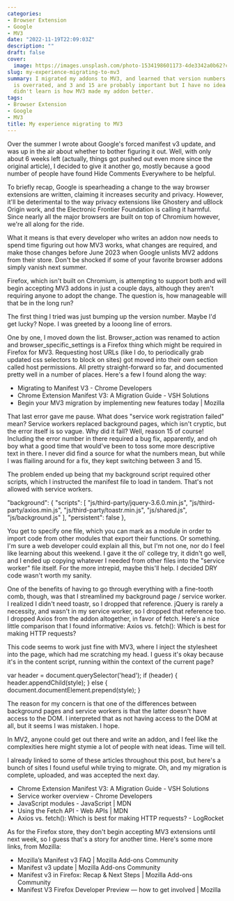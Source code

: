 ```yaml
---
categories:
- Browser Extension
- Google
- MV3
date: "2022-11-19T22:09:03Z"
description: ""
draft: false
cover:
  image: https://images.unsplash.com/photo-1534198601173-4de3342a0b62?crop=entropy&cs=tinysrgb&fit=max&fm=jpg&ixid=MnwxMTc3M3wwfDF8c2VhcmNofDN8fG1vbmFyY2glMjBidXR0ZXJmbHl8ZW58MHx8fHwxNjY4ODkyMzkz&ixlib=rb-4.0.3&q=80&w=2000
slug: my-experience-migrating-to-mv3
summary: I migrated my addons to MV3, and learned that version numbers increase, DRY
  is overrated, and 3 and 15 are probably important but I have no idea why. What I
  didn't learn is how MV3 made my addon better.
tags:
- Browser Extension
- Google
- MV3
title: My experience migrating to MV3
---
```



Over the summer I wrote about Google's forced manifest v3 update, and was up in the air about whether to bother figuring it out. Well, with only about 6 weeks left (actually, things got pushed out even more since the original article), I decided to give it another go, mostly because a good number of people have found Hide Comments Everywhere to be helpful.

To briefly recap, Google is spearheading a change to the way browser extensions are written, claiming it increases security and privacy. However, it'll be deterimental to the way privacy extensions like Ghostery and uBlock Origin work, and the Electronic Frontier Foundation is calling it harmful. Since nearly all the major browsers are built on top of Chromium however, we're all along for the ride.

What it means is that every developer who writes an addon now needs to spend time figuring out how MV3 works, what changes are required, and make those changes before June 2023 when Google unlists MV2 addons from their store. Don't be shocked if some of your favorite browser addons simply vanish next summer.

Firefox, which isn't built on Chromium, is attempting to support both and will begin accepting MV3 addons in just a couple days, although they aren't requiring anyone to adopt the change. The question is, how manageable will that be in the long run?

The first thing I tried was just bumping up the version number. Maybe I'd get lucky? Nope. I was greeted by a looong line of errors.

One by one, I moved down the list. Browser_action was renamed to action and browser_specific_settings is a Firefox thing which might be required in Firefox for MV3. Requesting host URLs (like I do, to periodically grab updated css selectors to block on sites) got moved into their own section called host permissions. All pretty straight-forward so far, and documented pretty well in a number of places. Here's a few I found along the way:

 * Migrating to Manifest V3 - Chrome Developers
 * Chrome Extension Manifest V3: A Migration Guide - VSH Solutions
 * Begin your MV3 migration by implementing new features today | Mozilla

That last error gave me pause. What does "service work registration failed" mean? Service workers replaced background pages, which isn't cryptic, but the error itself is so vague. Why did it fail? Well, reason 15 of course! Including the error number in there required a bug fix, apparently, and oh boy what a good time that would've been to toss some more descriptive text in there. I never did find a source for what the numbers mean, but while I was flailing around for a fix, they kept switching between 3 and 15.

The problem ended up being that my background script required other scripts, which I instructed the manifest file to load in tandem. That's not allowed with service workers.

"background": {
    "scripts": [
        "js/third-party/jquery-3.6.0.min.js",
        "js/third-party/axios.min.js",
        "js/third-party/toastr.min.js",
        "js/shared.js",
        "js/background.js"
    ],
    "persistent": false
},

You get to specify one file, which you can mark as a module in order to import code from other modules that export their functions. Or something. I'm sure a web developer could explain all this, but I'm not one, nor do I feel like learning about this weekend. I gave it the ol' college try, it didn't go well, and I ended up copying whatever I needed from other files into the "service worker" file itself. For the more intrepid, maybe this'll help. I decided DRY code wasn't worth my sanity.

One of the benefits of having to go through everything with a fine-tooth comb, though, was that I streamlined my background page / service worker. I realized I didn't need toastr, so I dropped that reference. jQuery is rarely a necessity, and wasn't in my service worker, so I dropped that reference too. I dropped Axios from the addon altogether, in favor of fetch. Here's a nice little comparison that I found informative: Axios vs. fetch(): Which is best for making HTTP requests?

This code seems to work just fine with MV3, where I inject the stylesheet into the page, which had me scratching my head. I guess it's okay because it's in the content script, running within the context of the current page?

var header = document.querySelector('head');
if (header) {
    header.appendChild(style);
} else {
    document.documentElement.prepend(style);
}

The reason for my concern is that one of the differences between background pages and service workers is that the latter doesn't have access to the DOM. I interpreted that as not having access to the DOM at all, but it seems I was mistaken. I hope.

In MV2, anyone could get out there and write an addon, and I feel like the complexities here might stymie a lot of people with neat ideas. Time will tell.

I already linked to some of these articles throughout this post, but here's a bunch of sites I found useful while trying to migrate. Oh, and my migration is complete, uploaded, and was accepted the next day.

 * Chrome Extension Manifest V3: A Migration Guide - VSH Solutions
 * Service worker overview - Chrome Developers
 * JavaScript modules - JavaScript | MDN
 * Using the Fetch API - Web APIs | MDN
 * Axios vs. fetch(): Which is best for making HTTP requests? - LogRocket

As for the Firefox store, they don't begin accepting MV3 extensions until next week, so I guess that's a story for another time. Here's some more links, from Mozilla:

 * Mozilla’s Manifest v3 FAQ | Mozilla Add-ons Community
 * Manifest v3 update | Mozilla Add-ons Community
 * Manifest v3 in Firefox: Recap & Next Steps | Mozilla Add-ons Community
 * Manifest V3 Firefox Developer Preview — how to get involved | Mozilla
